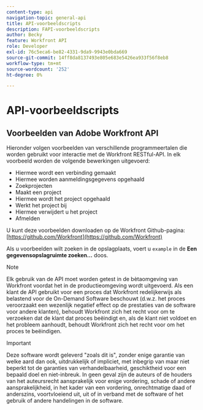 ```yaml
---
content-type: api
navigation-topic: general-api
title: API-voorbeeldscripts
description: FAPI-voorbeeldscripts
author: Becky
feature: Workfront API
role: Developer
exl-id: 76c5eca6-be82-4331-9da9-9943e0bda669
source-git-commit: 14ff8da8137493e805e683e5426ea933f56f8eb8
workflow-type: tm+mt
source-wordcount: '252'
ht-degree: 0%

---
```



# API-voorbeeldscripts

## Voorbeelden van Adobe Workfront API

Hieronder volgen voorbeelden van verschillende programmeertalen die worden gebruikt voor interactie met de Workfront RESTful-API. In elk voorbeeld worden de volgende bewerkingen uitgevoerd:

* Hiermee wordt een verbinding gemaakt
* Hiermee worden aanmeldingsgegevens opgehaald
* Zoekprojecten
* Maakt een project
* Hiermee wordt het project opgehaald
* Werkt het project bij
* Hiermee verwijdert u het project
* Afmelden

U kunt deze voorbeelden downloaden op de Workfront Github-pagina:  [https://github.com/Workfront](https://github.com/Workfront)

Als u voorbeelden wilt zoeken in de opslagplaats, voert u `example` in de **Een gegevensopslagruimte zoeken...** doos.

>[!NOTE]
>
>Elk gebruik van de API moet worden getest in de bètaomgeving van Workfront voordat het in de productieomgeving wordt uitgevoerd. Als een klant de API gebruikt voor een proces dat Workfront redelijkerwijs als belastend voor de On-Demand Software beschouwt (d.w.z. het proces veroorzaakt een wezenlijk negatief effect op de prestaties van de software voor andere klanten), behoudt Workfront zich het recht voor om te verzoeken dat de klant dat proces beëindigt en, als de klant niet voldoet en het probleem aanhoudt, behoudt Workfront zich het recht voor om het proces te beëindigen.

>[!IMPORTANT]
>
>Deze software wordt geleverd &quot;zoals dit is&quot;, zonder enige garantie van welke aard dan ook, uitdrukkelijk of impliciet, met inbegrip van maar niet beperkt tot de garanties van verhandelbaarheid, geschiktheid voor een bepaald doel en niet-inbreuk. In geen geval zijn de auteurs of de houders van het auteursrecht aansprakelijk voor enige vordering, schade of andere aansprakelijkheid, in het kader van een vordering, onrechtmatige daad of anderszins, voortvloeiend uit, uit of in verband met de software of het gebruik of andere handelingen in de software.
